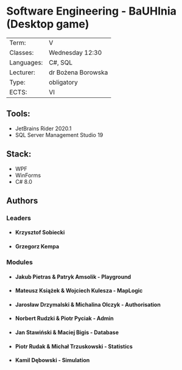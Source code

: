 # Software Engineering - BaUHInia (Desktop game)

|            |                   	    |
| ---------- |-------------		        |
| Term:      | V	      	 	          |
| Classes:   | Wednesday 12:30        |
| Languages: | C#, SQL                |
| Lecturer:  | dr Bożena Borowska     |
| Type:      | obligatory             |
| ECTS:      | VI                     |

## Tools:

* JetBrains Rider 2020.1
* SQL Server Management Studio 19

## Stack:

* WPF
* WinForms
* C# 8.0

## Authors
### Leaders
* #### Krzysztof Sobiecki
* #### Grzegorz Kempa

### Modules
* #### Jakub Pietras & Patryk Amsolik - Playground
* #### Mateusz Książek & Wojciech Kulesza - MapLogic
* #### Jarosław Drzymalski & Michalina Olczyk - Authorisation
* #### Norbert Rudzki & Piotr Pyciak - Admin
* #### Jan Stawiński & Maciej Bigis - Database
* #### Piotr Rudak & Michał Trzuskowski - Statistics
* #### Kamil Dębowski - Simulation
